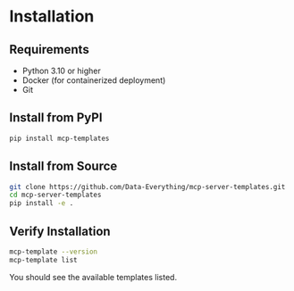 # Installation

## Requirements

- Python 3.10 or higher
- Docker (for containerized deployment)
- Git

## Install from PyPI

```bash
pip install mcp-templates
```

## Install from Source

```bash
git clone https://github.com/Data-Everything/mcp-server-templates.git
cd mcp-server-templates
pip install -e .
```

## Verify Installation

```bash
mcp-template --version
mcp-template list
```

You should see the available templates listed.

